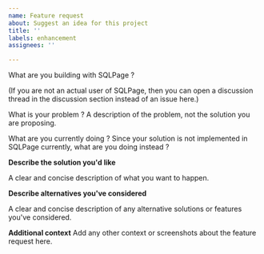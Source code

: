 ```yaml
---
name: Feature request
about: Suggest an idea for this project
title: ''
labels: enhancement
assignees: ''

---
```


What are you building with SQLPage ?

(If you are not an actual user of SQLPage, then you can open a discussion thread in the discussion section instead of an issue here.)

What is your problem ? A description of the problem, not the solution you are proposing.

What are you currently doing ? Since your solution is not implemented in SQLPage currently, what are you doing instead ?

**Describe the solution you'd like**

A clear and concise description of what you want to happen.

**Describe alternatives you've considered**

A clear and concise description of any alternative solutions or features you've considered.

**Additional context**
Add any other context or screenshots about the feature request here.
